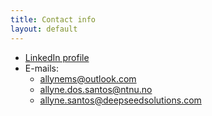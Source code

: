 ```yaml
---
title: Contact info
layout: default
---
```


+ [LinkedIn profile](https://www.linkedin.com/in/allyne-dos-santos)
+ E-mails:
  + <a href="mailto:allynems@outlook.com">allynems@outlook.com</a>
  + <a href="mailto:allyne.dos.santos@ntnu.no">allyne.dos.santos@ntnu.no</a>
  + <a href="mailto:allyne.dos.santos@ntnu.no">allyne.santos@deepseedsolutions.com</a>
